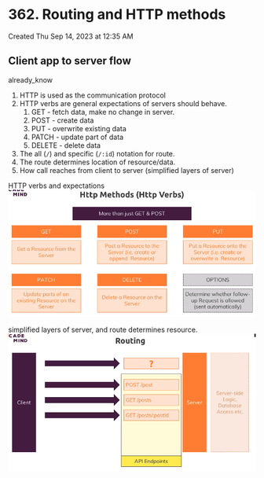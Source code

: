 # 362. Routing and HTTP methods
Created Thu Sep 14, 2023 at 12:35 AM

## Client app to server flow
already_know

1. HTTP is used as the communication protocol
2. HTTP verbs are general expectations of servers should behave.
	1. GET - fetch data, make no change in server.
	2. POST - create data
	3. PUT - overwrite existing data
	4. PATCH - update part of data
	5. DELETE - delete data
3. The all (`/`) and specific (`/:id`) notation for route.
4. The route determines location of resource/data.
5. How call reaches from client to server (simplified layers of server)

HTTP verbs and expectations
![](../../../../assets/362_Routing_and_HTTP_methods-image-1-1d84a321.png)

simplified layers of server, and route determines resource.
![](../../../../assets/362_Routing_and_HTTP_methods-image-2-1d84a321.png)